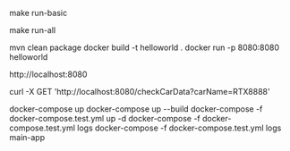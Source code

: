 
make run-basic

make run-all

mvn clean package
docker build -t helloworld .
docker run -p 8080:8080 helloworld

http://localhost:8080

curl -X GET 'http://localhost:8080/checkCarData?carName=RTX8888'

docker-compose up
docker-compose up --build
docker-compose -f docker-compose.test.yml up -d
docker-compose -f docker-compose.test.yml logs
docker-compose -f docker-compose.test.yml logs main-app